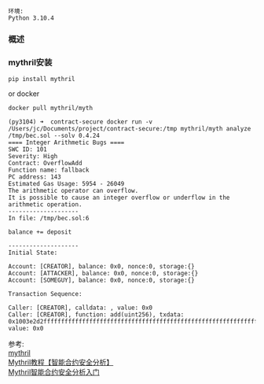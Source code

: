 
`环境:`  
`Python 3.10.4`


### 概述





### mythril安装

```
pip install mythril

```
or docker 
```
docker pull mythril/myth
```



```
(py3104) ➜  contract-secure docker run -v /Users/jc/Documents/project/contract-secure:/tmp mythril/myth analyze /tmp/bec.sol --solv 0.4.24
==== Integer Arithmetic Bugs ====
SWC ID: 101
Severity: High
Contract: OverflowAdd
Function name: fallback
PC address: 143
Estimated Gas Usage: 5954 - 26049
The arithmetic operator can overflow.
It is possible to cause an integer overflow or underflow in the arithmetic operation.
--------------------
In file: /tmp/bec.sol:6

balance += deposit

--------------------
Initial State:

Account: [CREATOR], balance: 0x0, nonce:0, storage:{}
Account: [ATTACKER], balance: 0x0, nonce:0, storage:{}
Account: [SOMEGUY], balance: 0x0, nonce:0, storage:{}

Transaction Sequence:

Caller: [CREATOR], calldata: , value: 0x0
Caller: [CREATOR], function: add(uint256), txdata: 0x1003e2d2ffffffffffffffffffffffffffffffffffffffffffffffffffffffffffffffff, value: 0x0
```

参考:    
[mythril](https://github.com/ConsenSys/mythril)           
[Mythril教程【智能合约安全分析】](http://blog.hubwiz.com/2020/05/11/mythril-tutorial/)       
[Mythril智能合约安全分析入门](https://zhuanlan.zhihu.com/p/139837676)